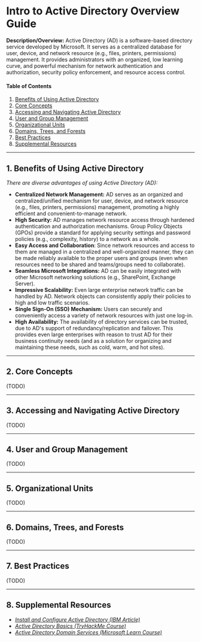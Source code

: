 # Intro to Active Directory Overview Guide

**Description/Overview:** Active Directory (AD) is a software-based directory service developed by Microsoft. It serves as a centralized database for user, device, and network resource (e.g., files, printers, permissions) management. It provides administrators with an organized, low learning curve, and powerful mechanism for network authentication and authorization, security policy enforcement, and resource access control.

#### Table of Contents

1. [Benefits of Using Active Directory](#benefits)
2. [Core Concepts](#concepts)
3. [Accessing and Navigating Active Directory](#accessing)
4. [User and Group Management](#management)
5. [Organizational Units](#organizational)
6. [Domains, Trees, and Forests](#domains)
7. [Best Practices](#practices)
8. [Supplemental Resources](#supplemental)

<hr />

## 1. <a name="benefits">Benefits of Using Active Directory</a>

*There are diverse advantages of using Active Directory (AD):*

* **Centralized Network Management:** AD serves as an organized and centralized/unified mechanism for user, device, and network resource (e.g., files, printers, permissions) management, promoting a highly efficient and convenient-to-manage network.
* **High Security:** AD manages network resource access through hardened authentication and authorization mechanisms. Group Policy Objects (GPOs) provide a standard for applying security settings and password policies (e.g., complexity, history) to a network as a whole.
* **Easy Access and Collaboration**: Since network resources and access to them are managed in a centralized and well-organized manner, they can be made reliably available to the proper users and groups (even when resources need to be shared and teams/groups need to collaborate).
* **Seamless Microsoft Integrations:** AD can be easily integrated with other Microsoft networking solutions (e.g., SharePoint, Exchange Server).
* **Impressive Scalability:** Even large enterprise network traffic can be handled by AD. Network objects can consistently apply their policies to high and low traffic scenarios. 
* **Single Sign-On (SSO) Mechanism:** Users can securely and conveniently access a variety of network resources with just one log-in.
* **High Availability:** The availability of directory services can be trusted, due to AD's support of redundancy/replication and failover. This provides even large enterprises with reason to trust AD for their business continuity needs (and as a solution for organizing and maintaining these needs, such as cold, warm, and hot sites).

<hr />

## 2. <a name="concepts">Core Concepts</a>

(TODO)

<hr />

## 3. <a name="accessing">Accessing and Navigating Active Directory</a>

(TODO)

<hr />

## 4. <a name="management">User and Group Management</a>

(TODO)

<hr />

## 5. <a name="organizational">Organizational Units</a>

(TODO)

<hr />

## 6. <a name="domains">Domains, Trees, and Forests</a>

(TODO)

<hr />

## 7. <a name="practices">Best Practices</a>

(TODO)

<hr />

## 8. <a name="supplemental">Supplemental Resources</a>

* *[Install and Configure Active Directory (IBM Article)](https://www.ibm.com/docs/en/storage-scale-bda?topic=support-install-configure-active-directory)*
* *[Active Directory Basics (TryHackMe Course)](https://tryhackme.com/room/winadbasics)*
* *[Active Directory Domain Services (Microsoft Learn Course)](https://learn.microsoft.com/en-us/training/paths/active-directory-domain-services/)*
